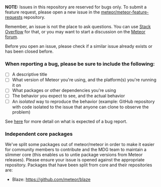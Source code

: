**NOTE:** Issues in this repository are reserved for bugs only. To submit a feature request, please open a new issue in the [meteor/meteor-feature-requests](https://github.com/meteor/meteor-feature-requests) repository.

Remember, an issue is not the place to ask questions. You can use [Stack Overflow](http://stackoverflow.com/questions/tagged/meteor) for that, or you may want to start a discussion on the [Meteor forum](https://forums.meteor.com/).

Before you open an issue, please check if a similar issue already exists or has been closed before.

### When reporting a bug, please be sure to include the following:
- [ ] A descriptive title
- [ ] What version of Meteor you're using, and the platform(s) you're running it on
- [ ] What packages or other dependencies you're using
- [ ] The behavior you expect to see, and the actual behavior
- [ ] An *isolated* way to reproduce the behavior (example: GitHub repository with code isolated to the issue that anyone can clone to observe the problem)

See [here](https://github.com/meteor/meteor/blob/devel/Contributing.md#reporting-a-bug-in-meteor) for more detail on what is expected of a bug report.

### Independent core packages

We've split some packages out of meteor/meteor in order to make it easier for community members to contribute and the MDG team to maintain a slimmer core (this enables us to untie package versions from Meteor releases). Please ensure your issue is opened against the appropriate repository. Packages that have been split from core and their repositories are:

- Blaze: https://github.com/meteor/blaze
